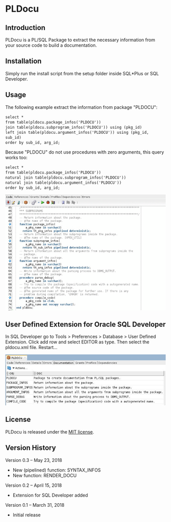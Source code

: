 # PLDocu

## Introduction
PLDocu is a PL/SQL Package to extract the necessary information from your source code to build a documentation.

## Installation
Simply run the install script from the setup folder inside SQL*Plus or SQL Developer.

## Usage
The following example extract the information from package "PLDOCU":

```
select * 
from table(pldocu.package_infos('PLDOCU'))
join table(pldocu.subprogram_infos('PLDOCU')) using (pkg_id)
left join table(pldocu.argument_infos('PLDOCU')) using (pkg_id, sub_id)
order by sub_id, arg_id;
```

Because "PLDOCU" do not use procedures with zero arguments, this query works too:

```
select * 
from table(pldocu.package_infos('PLDOCU'))
natural join table(pldocu.subprogram_infos('PLDOCU'))
natural join table(pldocu.argument_infos('PLDOCU'))
order by sub_id, arg_id;
```

![Usage example in SQL Developer](usage_example.gif)

## User Defined Extension for Oracle SQL Developer

In SQL Developer go to Tools > Preferences > Database > User Defined Extension.
Click add row and select EDITOR as type. Then select the pldocu.xml file. 
Restart...

![PLDOCU SQL Developer Extension](sqldeveloper_extension.jpg)

## License
PLDocu is released under the [MIT license](https://github.com/teotiger/pldocu/blob/master/license.txt).

## Version History
Version 0.3 – May 23, 2018
* New (pipelined) function: SYNTAX_INFOS
* New function: RENDER_DOCU

Version 0.2 – April 15, 2018
* Extension for SQL Developer added

Version 0.1 – March 31, 2018
* Initial release
